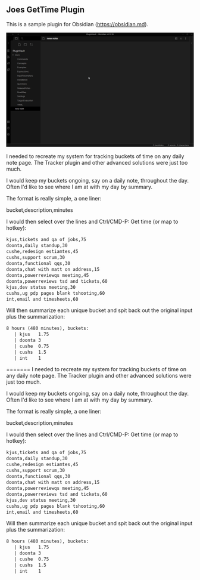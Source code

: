 ## Joes GetTime Plugin

This is a sample plugin for Obsidian (https://obsidian.md).

![gettime_demo](https://github.com/grnwood/obsidian-get-time/raw/master/preview.gif)

I needed to recreate my system for tracking buckets of time on any daily note page.  The Tracker plugin and other advanced solutions were just too much.

I would keep my buckets ongoing, say on a daily note, throughout the day.  Often I'd like to see where I am at with my day by summary.

The format is really simple, a one liner:

bucket,description,minutes

I would then select over the lines and Ctrl/CMD-P: Get time (or map to hotkey):

```
kjus,tickets and qa of jobs,75
doonta,daily standup,30
cushe,redesign estiamtes,45
cushs,support scrum,30
doonta,functional qqs,30
doonta,chat with matt on address,15
doonta,powerreviewqs meeting,45
doonta,powerreviews tsd and tickets,60
kjus,dev status meeting,30
cushs,ug pdp pages blank tshooting,60
int,email and timesheets,60
```
Will then summarize each unique bucket and spit back out the original input plus the summarization:

```
8 hours (480 minutes), buckets:
   | kjus	1.75
   | doonta	3
   | cushe	0.75
   | cushs	1.5
   | int	1
```

=======
I needed to recreate my system for tracking buckets of time on any daily note page.  The Tracker plugin and other advanced solutions were just too much.

I would keep my buckets ongoing, say on a daily note, throughout the day.  Often I'd like to see where I am at with my day by summary.

The format is really simple, a one liner:

bucket,description,minutes

I would then select over the lines and Ctrl/CMD-P: Get time (or map to hotkey):

```
kjus,tickets and qa of jobs,75
doonta,daily standup,30
cushe,redesign estiamtes,45
cushs,support scrum,30
doonta,functional qqs,30
doonta,chat with matt on address,15
doonta,powerreviewqs meeting,45
doonta,powerreviews tsd and tickets,60
kjus,dev status meeting,30
cushs,ug pdp pages blank tshooting,60
int,email and timesheets,60
```
Will then summarize each unique bucket and spit back out the original input plus the summarization:

```
8 hours (480 minutes), buckets:
   | kjus	1.75
   | doonta	3
   | cushe	0.75
   | cushs	1.5
   | int	1
```

